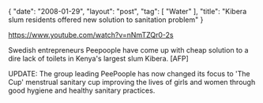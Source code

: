 {
   "date": "2008-01-29",
   "layout": "post",
   "tag": [
      "Water"
   ],
   "title": "Kibera slum residents offered new solution to sanitation problem"
}

https://www.youtube.com/watch?v=nNmTZQr0-2s  

Swedish entrepreneurs Peepoople have come up with cheap solution to a dire lack of toilets in Kenya's largest slum Kibera. [AFP]

UPDATE: The group leading PeePoople has now changed its focus to 'The Cup' menstrual sanitary cup improving the lives of girls and women through good hygiene and healthy sanitary practices.
